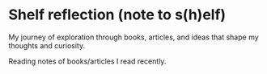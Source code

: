 # Shelf reflection (note to s(h)elf)
My journey of exploration through books, articles, and ideas that shape my thoughts and curiosity.

Reading notes of books/articles I read recently.
